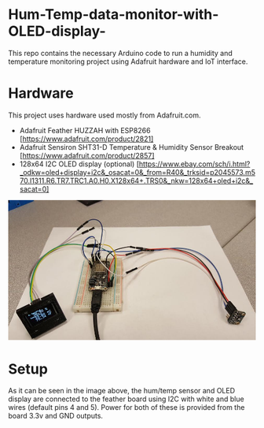 # Hum-Temp-data-monitor-with-OLED-display-

This repo contains the necessary Arduino code to run a humidity and temperature monitoring project using Adafruit hardware and IoT interface.

# Hardware

This project uses hardware used mostly from Adafruit.com.
- Adafruit Feather HUZZAH with ESP8266 [https://www.adafruit.com/product/2821]
- Adafruit Sensiron SHT31-D Temperature & Humidity Sensor Breakout [https://www.adafruit.com/product/2857] 
- 128x64 I2C OLED display (optional) [https://www.ebay.com/sch/i.html?_odkw=oled+display+i2c&_osacat=0&_from=R40&_trksid=p2045573.m570.l1311.R6.TR7.TRC1.A0.H0.X128x64+.TRS0&_nkw=128x64+oled+i2c&_sacat=0]



<img src="https://github.com/jsafavi/Hum-Temp-data-monitor-with-OLED-display-/blob/readme-ed/hardware_setup.jpg" width="1000">


# Setup 

As it can be seen in the image above, the hum/temp sensor and OLED display are connected to the feather board using I2C with white and blue wires (default pins 4 and 5). Power for both of these is provided from the board 3.3v and GND outputs.


